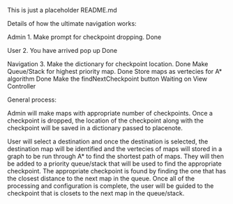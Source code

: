 This is just a placeholder README.md

Details of how the ultimate navigation works:

Admin
1.
Make prompt for checkpoint dropping.  Done

User
2.
You have arrived pop up Done

Navigation
3.
Make the dictionary for checkpoint location. Done
Make Queue/Stack for highest priority map. Done
Store maps as vertecies for A* algorithm Done
Make the findNextCheckpoint button Waiting on View Controller
	
General process:

Admin will make maps with appropriate number of checkpoints. Once a checkpoint is dropped,
the location of the checkpoint along with the checkpoint will be saved in a dictionary passed to 
placenote. 

User will select a destination and once the destination is selected, the destination map will
be identified and the vertecies of maps will stored in a graph to be run through A* to find 
the shortest path of maps. They will then be added to a priority queue/stack that will be 
used to find the appropriate checkpoint. The appropriate checkpoint is found by finding the
one that has the closest distance to the next map in the queue. Once all of the processing 
and configuration is complete, the user will be guided to the checkpoint that is closets to 
the next map in the queue/stack.


